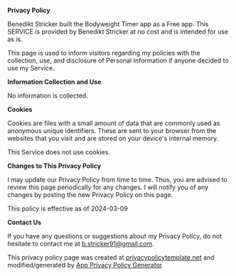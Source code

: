 **Privacy Policy**

Benedikt Stricker built the Bodyweight Timer app as a Free app. This SERVICE is provided by Benedikt Stricker at no cost and is intended for use as is.

This page is used to inform visitors regarding my policies with the collection, use, and disclosure of Personal Information if anyone decided to use my Service.

**Information Collection and Use**

No information is collected.

**Cookies**

Cookies are files with a small amount of data that are commonly used as anonymous unique identifiers. These are sent to your browser from the websites that you visit and are stored on your device's internal memory.

This Service does not use cookies.

**Changes to This Privacy Policy**

I may update our Privacy Policy from time to time. Thus, you are advised to review this page periodically for any changes. I will notify you of any changes by posting the new Privacy Policy on this page.

This policy is effective as of 2024-03-09

**Contact Us**

If you have any questions or suggestions about my Privacy Policy, do not hesitate to contact me at b.stricker91@gmail.com.

This privacy policy page was created at [privacypolicytemplate.net](https://privacypolicytemplate.net) and modified/generated by [App Privacy Policy Generator](https://app-privacy-policy-generator.nisrulz.com/)